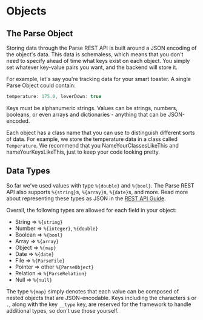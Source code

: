 # Objects

## The Parse Object

Storing data through the Parse REST API is built around a JSON encoding of the object's data. This data is schemaless, which means that you don't need to specify ahead of time what keys exist on each object. You simply set whatever key-value pairs you want, and the backend will store it.

For example, let's say you're tracking data for your smart toaster. A single Parse Object could contain:

```js
temperature: 175.0, leverDown: true
```

Keys must be alphanumeric strings. Values can be strings, numbers, booleans, or even arrays and dictionaries - anything that can be JSON-encoded.

Each object has a class name that you can use to distinguish different sorts of data. For example, we store the temperature data in a class called `Temperature`. We recommend that you NameYourClassesLikeThis and nameYourKeysLikeThis, just to keep your code looking pretty.

## Data Types

So far we've used values with type `%{double}` and `%{bool}`. The Parse REST API also supports `%{string}`s, `%{array}`s, `%{date}`s, and more. Read more about representing these types as JSON in the [REST API Guide](/docs/rest#objects-data-types).

Overall, the following types are allowed for each field in your object:

* String => `%{string}`
* Number => `%{integer}`, `%{double}`
* Boolean => `%{bool}`
* Array => `%{array}`
* Object => `%{map}`
* Date => `%{date}`
* File => `%{ParseFile}`
* Pointer => other `%{ParseObject}`
* Relation => `%{ParseRelation}`
* Null => `%{null}`

The type `%{map}` simply denotes that each value can be composed of nested objects that are JSON-encodable. Keys including the characters `$` or `.`, along with the key `__type` key, are reserved for the framework to handle additional types, so don't use those yourself.
